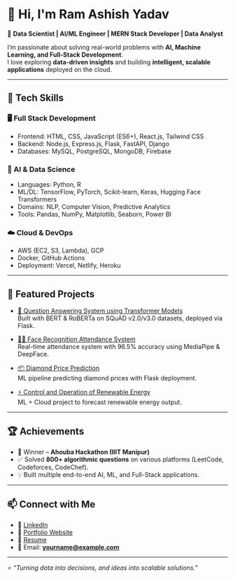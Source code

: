 # 👋 Hi, I'm Ram Ashish Yadav  

🚀 **Data Scientist | AI/ML Engineer | MERN Stack Developer | Data Analyst**  

I’m passionate about solving real-world problems with **AI, Machine Learning, and Full-Stack Development**.  
I love exploring **data-driven insights** and building **intelligent, scalable applications** deployed on the cloud.  

---

## 🔧 Tech Skills  

### 🖥️ Full Stack Development  
- Frontend: HTML, CSS, JavaScript (ES6+), React.js, Tailwind CSS  
- Backend: Node.js, Express.js, Flask, FastAPI, Django  
- Databases: MySQL, PostgreSQL, MongoDB, Firebase  

### 🤖 AI & Data Science  
- Languages: Python, R  
- ML/DL: TensorFlow, PyTorch, Scikit-learn, Keras, Hugging Face Transformers  
- Domains: NLP, Computer Vision, Predictive Analytics  
- Tools: Pandas, NumPy, Matplotlib, Seaborn, Power BI  

### ☁️ Cloud & DevOps  
- AWS (EC2, S3, Lambda), GCP  
- Docker, GitHub Actions  
- Deployment: Vercel, Netlify, Heroku  

---

## 📌 Featured Projects  

- [🤖 Question Answering System using Transformer Models](https://github.com/ramashishyadav108/Question-Answering-System-using-Transformer-Models)  
  Built with BERT & RoBERTa on SQuAD v2.0/v3.0 datasets, deployed via Flask.  

- [🧑‍💻 Face Recognition Attendance System](https://github.com/ramashishyadav108/Face-Recognition-Attendance-System-using-MediaPipe-and-DeepFace)  
  Real-time attendance system with 96.5% accuracy using MediaPipe & DeepFace.  

- [📦 Diamond Price Prediction](https://github.com/ramashishyadav108/Diamond-Price-Prediction)  
  ML pipeline predicting diamond prices with Flask deployment.  

- [⚡ Control and Operation of Renewable Energy](https://github.com/ramashishyadav108/Control-and-Operation-of-Renewable-Energy)  
  ML + Cloud project to forecast renewable energy output.  

---

## 🏆 Achievements  

- 🥇 Winner – **Ahouba Hackathon (IIIT Manipur)**  
- ✅ Solved **800+ algorithmic questions** on various platforms (LeetCode, Codeforces, CodeChef).  
- 💡 Built multiple end-to-end AI, ML, and Full-Stack applications.  

---

## 📫 Connect with Me  

- 💼 [LinkedIn](https://www.linkedin.com/in/your-link)  
- 📂 [Portfolio Website](https://your-portfolio-link.com)  
- 📝 [Resume](https://drive.google.com/your-resume-link)  
- 📧 Email: **yourname@example.com**  

---

⭐️ *“Turning data into decisions, and ideas into scalable solutions.”*  
